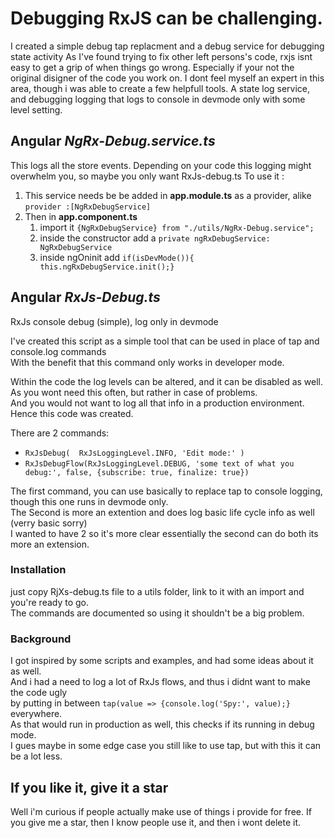 # Debugging RxJS can be challenging.
I created a simple debug tap replacment and a debug service for debugging state activity
As I've found trying to fix other left persons's code, rxjs isnt easy to get a grip of when things go wrong. 
Especially if your not the original disigner of the code you work on.
I dont feel myself an expert in this area, though i was able to create a few helpfull tools.
A state log service, and debugging logging that logs to console in devmode only with some level setting.

## Angular *NgRx-Debug.service.ts*
This logs all the store events.
Depending on your code this logging might overwhelm you, so maybe you only want RxJs-debug.ts
To use it :
1. This service needs be be added in **app.module.ts** as a provider, alike `provider :[NgRxDebugService]`
2. Then in **app.component.ts**
   1. import it `{NgRxDebugService} from "./utils/NgRx-Debug.service";`
   2. inside the constructor add a `private ngRxDebugService: NgRxDebugService` 
   3. inside ngOninit add  `if(isDevMode()){    this.ngRxDebugService.init();}`
      

## Angular *RxJs-Debug.ts*
RxJs console debug (simple), log only in devmode  

I've created this script as a simple tool that can be used in place of tap and console.log commands  
With the benefit that this command only works in developer mode.  

Within the code the log levels can be altered, and it can be disabled as well.  
As you wont need this often, but rather in case of problems.    
And you would not want to log all that info in a production environment.    
Hence this code was created.   

There are 2 commands:  
 - `RxJsDebug(  RxJsLoggingLevel.INFO, 'Edit mode:' )`
 - `RxJsDebugFlow(RxJsLoggingLevel.DEBUG, 'some text of what you debug:', false, {subscribe: true, finalize: true})`  

The first command, you can use basically to replace tap to console logging, though this one runs in devmode only.   
The Second is more an extention and does log basic life cycle info as well (verry basic sorry)  
I wanted to have 2 so it's more clear essentially the second can do both its more an extension.  


### Installation
just copy RjXs-debug.ts file to a utils folder, link to it with an import and you're ready to go.  
The commands are documented so using it shouldn't be a big problem.

### Background
I got inspired by some scripts and examples, and had some ideas about it as well.   
And i had a need to log a lot of RxJs flows, and thus i didnt want to make the code ugly   
by putting in between `tap(value => {console.log('Spy:', value);}` everywhere.   
As that would run in production as well, this checks if its running in debug mode.   
I gues maybe in some edge case you still like to use tap, but with this it can be a lot less.   

## If you like it, give it a star
Well i'm curious if people actually make use of things i provide for free.
If you give me a star, then I know people use it, and then i wont delete it.
